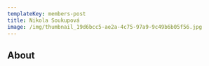 ```yaml
---
templateKey: members-post
title: Nikola Soukupová
image: /img/thumbnail_19d6bcc5-ae2a-4c75-97a9-9c49b6b05f56.jpg
---
```

## **A﻿bout**